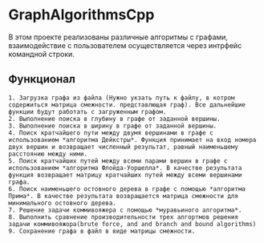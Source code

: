 # GraphAlgorithmsCpp

В этом проекте реализованы различные алгоритмы с графами, взаимодействие с пользователем осуществляется через интрфейс командной строки.

## Функционал
    1. Загрузка графа из файла (Нужно укзать путь к файлу, в котром содержиться матрица смежности. представлющая граф). Все дальнейшие функции будут работать с загруженным графом.
    2. Выполнение поиска в глубину в графе от заданной вершины.
    3. Выполнение поиска в ширину в графе от заданной вершины.
    4. Поиск кратчайшего пути между двумя вершинами в графе с использованием *алгоритма Дейкстры*. Функция принимает на вход номера двух вершин и возвращает численный результат, равный наименьшему расстоянию между ними.
    5. Поиск кратчайших путей между всеми парами вершин в графе с использованием *алгоритма Флойда-Уоршелла*. В качестве результата функция возвращает матрицу кратчайших путей между всеми вершинами графа.
    6. Поиск наименьшего остовного дерева в графе с помощью *алгоритма Прима*. В качестве результата возвращается матрица смежности для минимального остовного дерева.
    7. Решение задачи коммивояжера с помощью *муравьиного алгоритма*.
    8. Выполнить сравнение производительности трех алгортмов решения задачи коммивояжора(brute force, and and branch and bound algorithms)
    9. Сохранение графа в файл в виде матрицы смежности.
    
